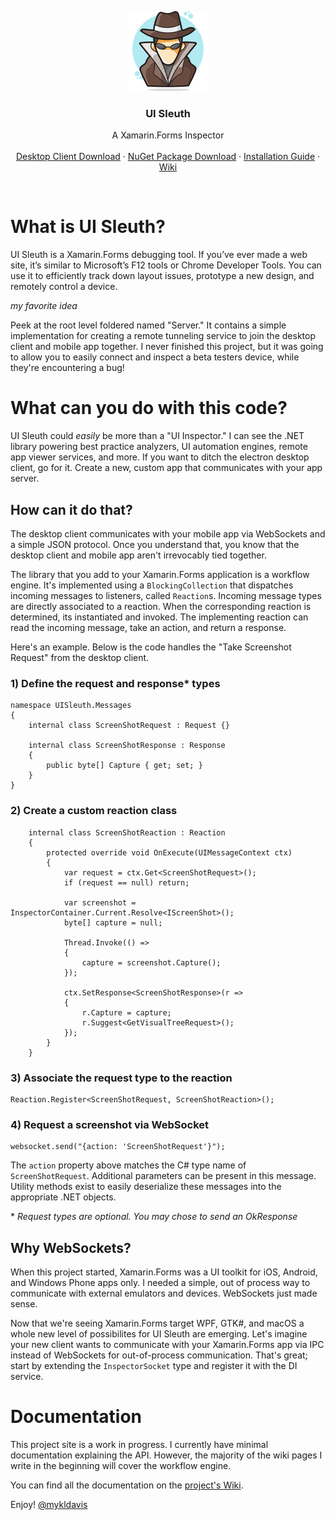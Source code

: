 <p align="center">
  <a href="http://www.uisleuth.com">
    <img src="docs/images/logo.png" width="128" height="128">
  </a>

  <h3 align="center">UI Sleuth</h3>

  <p align="center">
    A Xamarin.Forms Inspector
    <br>
    <br>
    <a href="https://uisleuth-downloads.herokuapp.com/">Desktop Client Download</a>
    &middot;
    <a href="https://www.nuget.org/packages/UISleuth/">NuGet Package Download</a>
    &middot;
    <a href="https://github.com/michaeled/uisleuth/wiki/Installation-Guide">Installation Guide</a>
    &middot;
    <a href="https://github.com/michaeled/uisleuth/wiki">Wiki</a>
  </p>
</p>
<br>

# What is UI Sleuth?

UI Sleuth is a Xamarin.Forms debugging tool. If you’ve ever made a web site, it’s similar to Microsoft’s F12 tools or Chrome Developer Tools. You can use it to efficiently track down layout issues, prototype a new design, and remotely control a device.

*my favorite idea*

Peek at the root level foldered named "Server." It contains a simple implementation for creating a remote tunneling service to join the desktop client and mobile app together. I never finished this project, but it was going to allow you to easily connect and inspect a beta testers device, while they're encountering a bug!

# What can you do with this code?

UI Sleuth could _easily_ be more than a "UI Inspector." I can see the .NET library powering best practice analyzers, UI automation engines, remote app viewer services, and more. If you want to ditch the electron desktop client, go for it. Create a new, custom app that communicates with your app server. 

## How can it do that?

The desktop client communicates with your mobile app via WebSockets and a simple JSON protocol. Once you understand that, you know that the desktop client and mobile app aren't irrevocably tied together. 

The library that you add to your Xamarin.Forms application is a workflow engine. It's implemented using a `BlockingCollection` that dispatches incoming messages to listeners, called `Reaction`s. Incoming message types are directly associated to a reaction. When the corresponding reaction is determined, its instantiated and invoked. The implementing reaction can read the incoming message, take an action, and return a response. 

Here's an example.
Below is the code handles the "Take Screenshot Request" from the desktop client.

### 1) Define the request and response* types

```
namespace UISleuth.Messages
{
    internal class ScreenShotRequest : Request {}

    internal class ScreenShotResponse : Response
    {
        public byte[] Capture { get; set; }
    }
}
```

### 2) Create a custom reaction class

```
    internal class ScreenShotReaction : Reaction
    {
        protected override void OnExecute(UIMessageContext ctx)
        {
            var request = ctx.Get<ScreenShotRequest>();
            if (request == null) return;

            var screenshot = InspectorContainer.Current.Resolve<IScreenShot>();
            byte[] capture = null;

            Thread.Invoke(() =>
            {
                capture = screenshot.Capture();
            });

            ctx.SetResponse<ScreenShotResponse>(r =>
            {
                r.Capture = capture;
                r.Suggest<GetVisualTreeRequest>();
            });
        }
    }
```

### 3) Associate the request type to the reaction

```
Reaction.Register<ScreenShotRequest, ScreenShotReaction>();
```

### 4) Request a screenshot via WebSocket

```
websocket.send("{action: 'ScreenShotRequest'}");
```

The `action` property above matches the C# type name of `ScreenShotRequest`.
Additional parameters can be present in this message. Utility methods exist to easily deserialize these messages into the appropriate .NET objects.

\* _Request types are optional. You may chose to send an OkResponse_

## Why WebSockets?

When this project started, Xamarin.Forms was a UI toolkit for iOS, Android, and Windows Phone apps only. I needed a simple, out of process way to communicate with external emulators and devices. WebSockets just made sense.

Now that we're seeing Xamarin.Forms target WPF, GTK#, and macOS a whole new level of possibilites for UI Sleuth are emerging. Let's imagine your new client wants to communicate with your Xamarin.Forms app via IPC instead of WebSockets for out-of-process communication. That's great; start by extending the `InspectorSocket` type and register it with the DI service.

# Documentation

This project site is a work in progress. 
I currently have minimal documentation explaining the API. However, the majority of the wiki pages I write in the beginning will cover the workflow engine.

You can find all the documentation on the [project's Wiki](https://github.com/michaeled/uisleuth/wiki).

Enjoy!
[@mykldavis](https://twitter.com/mykldavis)
